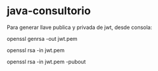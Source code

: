 # java-consultorio

Para generar llave publica y privada de jwt, desde consola:

openssl genrsa -out jwt.pem

openssl rsa -in jwt.pem

openssl rsa -in jwt.pem -pubout
